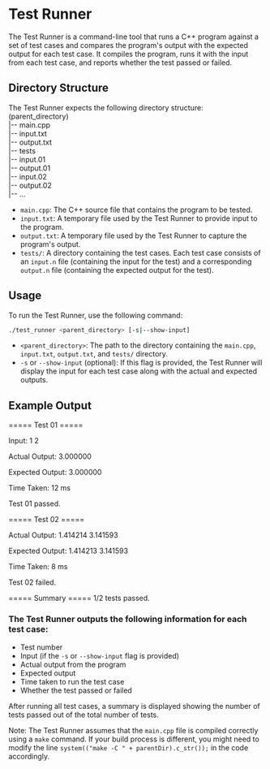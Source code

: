 # Test Runner

The Test Runner is a command-line tool that runs a C++ program against a set of test cases and compares the program's output with the expected output for each test case. It compiles the program, runs it with the input from each test case, and reports whether the test passed or failed.

## Directory Structure

The Test Runner expects the following directory structure:  
(parent_directory)  
|-- main.cpp  
|-- input.txt  
|-- output.txt  
|-- tests  
‎ ‎ ‎ ‎ |-- input.01  
‎ ‎ ‎ ‎ |-- output.01  
‎ ‎ ‎ ‎ |-- input.02  
‎ ‎ ‎ ‎ |-- output.02  
‎ ‎ ‎ ‎‎ |-- ...  

- `main.cpp`: The C++ source file that contains the program to be tested.
- `input.txt`: A temporary file used by the Test Runner to provide input to the program.
- `output.txt`: A temporary file used by the Test Runner to capture the program's output.
- `tests/`: A directory containing the test cases. Each test case consists of an `input.n` file (containing the input for the test) and a corresponding `output.n` file (containing the expected output for the test).

## Usage

To run the Test Runner, use the following command:
```bash
./test_runner <parent_directory> [-s|--show-input]
```
- `<parent_directory>`: The path to the directory containing the `main.cpp`, `input.txt`, `output.txt`, and `tests/` directory.
- `-s` or `--show-input` (optional): If this flag is provided, the Test Runner will display the input for each test case along with the actual and expected outputs.
## Example Output
===== Test 01 =====

Input:
1 2

Actual Output:
3.000000

Expected Output:
3.000000

Time Taken: 12 ms

Test 01 passed.

===== Test 02 =====

Actual Output:
1.414214 3.141593

Expected Output:
1.414213 3.141593

Time Taken: 8 ms

Test 02 failed.

===== Summary =====
1/2 tests passed.

### The Test Runner outputs the following information for each test case:

- Test number
- Input (if the `-s` or `--show-input` flag is provided)
- Actual output from the program
- Expected output
- Time taken to run the test case
- Whether the test passed or failed

After running all test cases, a summary is displayed showing the number of tests passed out of the total number of tests.

Note: The Test Runner assumes that the `main.cpp` file is compiled correctly using a `make` command. If your build process is different, you might need to modify the line `system(("make -C " + parentDir).c_str());` in the code accordingly.
